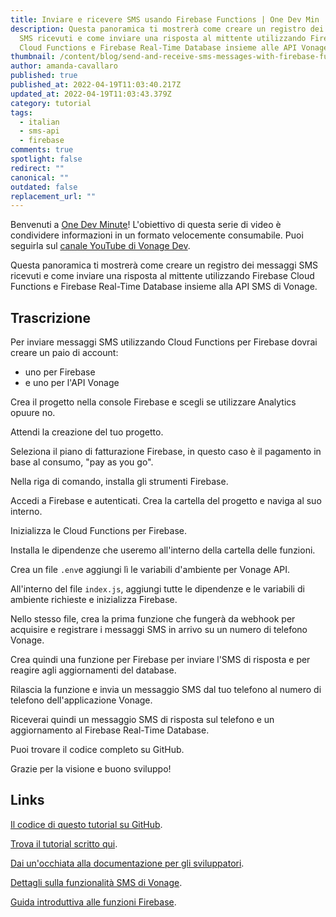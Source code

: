 ```yaml
---
title: Inviare e ricevere SMS usando Firebase Functions | One Dev Min
description: Questa panoramica ti mostrerà come creare un registro dei messaggi
  SMS ricevuti e come inviare una risposta al mittente utilizzando Firebase
  Cloud Functions e Firebase Real-Time Database insieme alle API Vonage SMS.
thumbnail: /content/blog/send-and-receive-sms-messages-with-firebase-functions-one-dev-minute/one-dev-minute.jpg
author: amanda-cavallaro
published: true
published_at: 2022-04-19T11:03:40.217Z
updated_at: 2022-04-19T11:03:43.379Z
category: tutorial
tags:
  - italian
  - sms-api
  - firebase
comments: true
spotlight: false
redirect: ""
canonical: ""
outdated: false
replacement_url: ""
---
```

Benvenuti a [One Dev Minute](https://www.youtube.com/playlist?list=PLWYngsniPr_mwb65DDl3Kr6xeh6l7_pVY)! L'obiettivo di questa serie di video è condividere informazioni in un formato velocemente consumabile. Puoi seguirla sul [canale YouTube di Vonage Dev](https://www.youtube.com/vonagedev).

Questa panoramica ti mostrerà come creare un registro dei messaggi SMS ricevuti e come inviare una risposta al mittente utilizzando Firebase Cloud Functions e Firebase Real-Time Database insieme alla API SMS di Vonage.

<youtube id="BC4MCjtRn3I"></youtube>

## **Trascrizione**

Per inviare messaggi SMS utilizzando Cloud Functions per Firebase dovrai creare un paio di account:

* uno per Firebase
* e uno per l'API Vonage

<sign-up></sign-up>

Crea il progetto nella console Firebase e scegli se utilizzare Analytics opuure no.

Attendi la creazione del tuo progetto.

Seleziona il piano di fatturazione Firebase, in questo caso è il pagamento in base al consumo, "pay as you go".

Nella riga di comando, installa gli strumenti Firebase.

Accedi a Firebase e autenticati. Crea la cartella del progetto e naviga al suo interno.

Inizializza le Cloud Functions per Firebase.

Installa le dipendenze che useremo all'interno della cartella delle funzioni.

Crea un file `.env`e aggiungi lì le variabili d'ambiente per Vonage API.

All'interno del file `index.js`, aggiungi tutte le dipendenze e le variabili di ambiente richieste e inizializza Firebase.

Nello stesso file, crea la prima funzione che fungerà da webhook per acquisire e registrare i messaggi SMS in arrivo su un numero di telefono Vonage.

Crea quindi una funzione per Firebase per inviare l'SMS di risposta e per reagire agli aggiornamenti del database.

Rilascia la funzione e invia un messaggio SMS dal tuo telefono al numero di telefono dell'applicazione Vonage.

Riceverai quindi un messaggio SMS di risposta sul telefono e un aggiornamento al Firebase Real-Time Database.

Puoi trovare il codice completo su GitHub. 

Grazie per la visione e buono sviluppo!

## Links

[Il codice di questo tutorial su GitHub](https://github.com/nexmo-community/firebase-functions-sms-example).

[Trova il tutorial scritto qui](https://developer.vonage.com/blog/2020/01/24/send-and-receive-sms-messages-with-firebase-functions-dr).

[Dai un'occhiata alla documentazione per gli sviluppatori](https://developer.vonage.com/).

[Dettagli sulla funzionalità SMS di Vonage](https://developer.vonage.com/messaging/sms/overview).

[Guida introduttiva alle funzioni Firebase](https://firebase.google.com/docs/functions/get-started).
